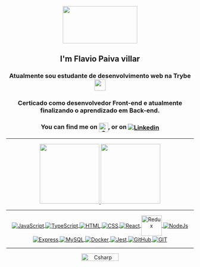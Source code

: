 <div align="center" display="inline_block" >

<kbd>
  <img src="https://media.giphy.com/media/xT9IgG50Fb7Mi0prBC/giphy.gif" width="200" height="100" order-radius="50%"></img>
</kbd>  

<h2>I'm Flavio Paiva villar</h2>

<h3> Atualmente sou estudante de desenvolvimento web na Trybe <img align="center" src=https://blog.betrybe.com/wp-content/uploads/2021/11/51808343.png width="30em"> </h3>
<h3> 
Certicado como desenvolvedor Front-end e atualmente finalizando o aprendizado em Back-end.
</h3>

<h3> You can find me on <a href = "mailto:flaviopaivavillar@gmail.com"><img align="center" height="25em" alt="Gmail" src="https://seeklogo.com/images/G/gmail-logo-0B5D69FF48-seeklogo.com.png"></a>, or on <a href="https://www.linkedin.com/in/flaviopaivavillar/" target="_blank"><img align="center" alt="Linkedin" src="https://icongr.am/devicon/linkedin-original.svg?size=30em&color=currentColor" target="_blank"></a> </h3>

 <hr>

<a href="https://github.com/FlavioVillar">
<img height="160em" src="https://github-readme-stats.vercel.app/api/top-langs/?username=FlavioVillar&layout=compact&langs_count=7&theme=dark"/>
<img height="160em" src="https://github-readme-stats.vercel.app/api?username=FlavioVillar&show_icons=true&theme=dark&include_all_commits=true&count_private=true"/>

 
<div style="display: inline_block" align="center"> 
  <hr>
  
   <img align="center" alt="JavaScript" src="https://www.vectorlogo.zone/logos/javascript/javascript-icon.svg"> 
  
   <img align="center" alt="TypeScript" src="https://www.vectorlogo.zone/logos/typescriptlang/typescriptlang-icon.svg"> 

   <img align="center" alt="HTML"  src="https://www.vectorlogo.zone/logos/w3_html5/w3_html5-icon.svg">

   <img align="center" alt="CSS" src="https://www.vectorlogo.zone/logos/w3_css/w3_css-icon.svg">       
  
   <img align="center" alt="React" src="https://www.vectorlogo.zone/logos/reactjs/reactjs-icon.svg"> 
  
   <img align="center" alt="Redux" height="55em" src="https://cdn.worldvectorlogo.com/logos/redux.svg">
  
   <img align="center" alt="NodeJs" src="https://www.vectorlogo.zone/logos/nodejs/nodejs-icon.svg"> 
  
   <img align="center" alt="Express" src="https://www.vectorlogo.zone/logos/expressjs/expressjs-icon.svg"> 
  
   <img align="center" alt="MySQL" src="https://www.vectorlogo.zone/logos/mysql/mysql-ar21.svg"> 
  
   <img align="center" alt="Docker" src="https://www.vectorlogo.zone/logos/docker/docker-icon.svg"> 

   <img align="center" alt="Jest" src="https://www.vectorlogo.zone/logos/jestjsio/jestjsio-icon.svg"> 
  
   <img align="center" alt="GitHub" src="https://www.vectorlogo.zone/logos/github/github-icon.svg"> 
  
   <img align="center" alt="GIT" src="https://www.vectorlogo.zone/logos/git-scm/git-scm-icon.svg"> 

  <hr>
</div>  

 <img align="center" alt="Csharp" height="20" width="100" src="https://komarev.com/ghpvc/?username=FlavioVillar&color=green" alt="FlavioVillar" /> <br>
</div> 
